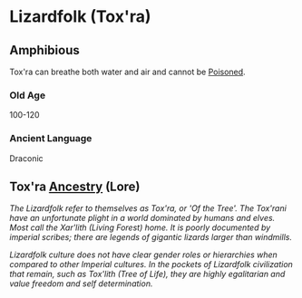 # Lizardfolk (Tox'ra)

## Amphibious

Tox'ra can breathe both water and air and cannot be [Poisoned](../../Game%20Procedures/Conditions/Poisoned.md).

### Old Age

100-120

### Ancient Language

Draconic

## Tox'ra [Ancestry](Ancestry.md) (Lore)

*The Lizardfolk refer to themselves as Tox'ra, or 'Of the Tree'. The Tox'rani have an unfortunate plight in a world dominated by humans and elves. Most call the Xar'lith (Living Forest) home. It is poorly documented by imperial scribes; there are legends of gigantic lizards larger than windmills.*

*Lizardfolk culture does not have clear gender roles or hierarchies when compared to other Imperial cultures. In the pockets of Lizardfolk civilization that remain, such as Tox'lith (Tree of Life), they are highly egalitarian and value freedom and self determination.*
